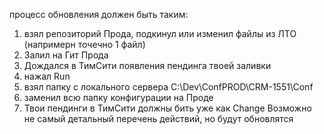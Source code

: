 процесс обновления должен быть таким:
1. взял репозиторий Прода, подкинул или изменил файлы из ЛТО (напримерн точечно 1 файл)
2. Залил на Гит Прода
3. Дождался в ТимСити появления пендинга твоей заливки
4. нажал Run
5. взял папку с локального сервера C:\Dev\ConfPROD\CRM-1551\Conf
6. заменил всю папку конфигурации на Проде
7. Твои пендинги в ТимСити должны бить уже как Change
Возможно не самый детальный перечень действий, но будут обновлятся

